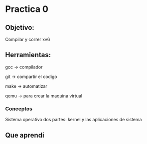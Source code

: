 # Practica 0
## Objetivo: 
Compilar y correr xv6

## Herramientas: 
gcc -> compilador

git -> compartir el codigo

make -> automatizar

qemu -> para crear la maquina virtual

### Conceptos
Sistema operativo dos partes: kernel y las aplicaciones de sistema

## Que aprendi
